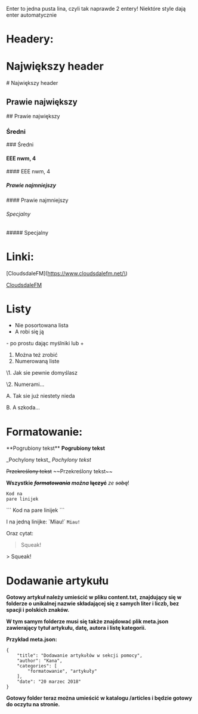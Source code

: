 Enter to jedna pusta lina, czyli tak naprawde 2 entery! Niektóre style dają enter automatycznie

# Headery:

# Największy header
\# Największy header
## Prawie największy
\#\# Prawie największy
### Średni
\#\#\# Średni
#### EEE nwm, 4
\#\#\#\# EEE nwm, 4
##### Prawie najmniejszy
\#\#\#\# Prawie najmniejszy
###### Specjalny
\#\#\#\#\# Specjalny


# Linki:
\[CloudsdaleFM\]\(https://www.cloudsdalefm.net/\)

[CloudsdaleFM](https://www.cloudsdalefm.net/)

# Listy
- Nie posortowana lista
- A robi się ją

\- po prostu dając myślniki lub \+

1. Można też zrobić
2. Numerowaną liste

\1. Jak sie pewnie domyślasz

\2. Numerami...

A. Tak sie już niestety nieda

B. A szkoda...

# Formatowanie:

\*\*Pogrubiony tekst\*\*
**Pogrubiony tekst**

\_Pochylony tekst\_
_Pochylony tekst_

~~Przekreślony tekst~~
~\~Przekreślony tekst~~

**Wszystkie _~~formatowania~~ można_ ~~łączyć~~** _ze ~~sobą~~_!


```
Kod na 
pare linijek
```
\`\`\`
Kod na 
pare linijek
\`\`\`

I na jedną linijke:
\`Miau!\`
`Miau!`

Oraz cytat:
> Squeak!

\> Squeak!

# Dodawanie artykułu
**Gotowy artykuł należy umieścić w pliku content.txt, znajdujący się w folderze o unikalnej nazwie składającej się z samych liter i liczb, bez spacji i polskich znaków.**

**W tym samym folderze musi się także znajdować plik meta.json zawierający tytuł artykułu, datę, autora i listę kategorii.**

**Przykład meta.json:**
```
{
    "title": "Dodawanie artykułów w sekcji pomocy",
    "author": "Kana",
    "categories": [
        "formatowanie", "artykuły"
    ],
    "date": "20 marzec 2018"
}
```
**Gotowy folder teraz można umieścić w katalogu /articles i będzie gotowy**
**do oczytu na stronie.**
